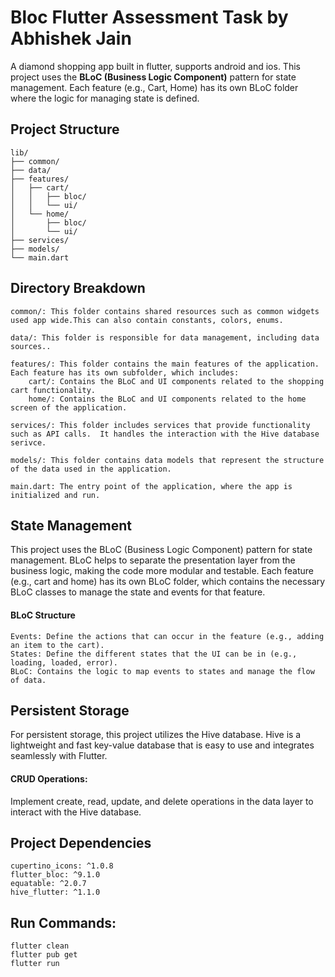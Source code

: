 
# Bloc Flutter Assessment Task by Abhishek Jain

A diamond shopping app built in flutter, supports android and ios. This project uses the **BLoC (Business Logic Component)** pattern for state management. Each feature (e.g., Cart, Home) has its own BLoC folder where the logic for managing state is defined.

## Project Structure
    lib/
    ├── common/
    ├── data/
    ├── features/
    │   ├── cart/
    │   │   ├── bloc/
    │   │   └── ui/
    │   └── home/
    │       ├── bloc/
    │       └── ui/
    ├── services/
    ├── models/
    └── main.dart

## Directory Breakdown

    common/: This folder contains shared resources such as common widgets used app wide.This can also contain constants, colors, enums.

    data/: This folder is responsible for data management, including data sources..

    features/: This folder contains the main features of the application. Each feature has its own subfolder, which includes:
        cart/: Contains the BLoC and UI components related to the shopping cart functionality.
        home/: Contains the BLoC and UI components related to the home screen of the application.

    services/: This folder includes services that provide functionality such as API calls.  It handles the interaction with the Hive database serivce.

    models/: This folder contains data models that represent the structure of the data used in the application.

    main.dart: The entry point of the application, where the app is initialized and run.

## State Management
This project uses the BLoC (Business Logic Component) pattern for state management. BLoC helps to separate the presentation layer from the business logic, making the code more modular and testable. Each feature (e.g., cart and home) has its own BLoC folder, which contains the necessary BLoC classes to manage the state and events for that feature.

#### BLoC Structure

    Events: Define the actions that can occur in the feature (e.g., adding an item to the cart).
    States: Define the different states that the UI can be in (e.g., loading, loaded, error).
    BLoC: Contains the logic to map events to states and manage the flow of data.

## Persistent Storage

For persistent storage, this project utilizes the Hive database. Hive is a lightweight and fast key-value database that is easy to use and integrates seamlessly with Flutter.

#### CRUD Operations: 

Implement create, read, update, and delete operations in the data layer to interact with the Hive database.

## Project Dependencies
    cupertino_icons: ^1.0.8
    flutter_bloc: ^9.1.0
    equatable: ^2.0.7
    hive_flutter: ^1.1.0

## Run Commands:
    flutter clean
    flutter pub get
    flutter run
